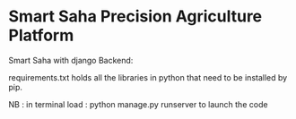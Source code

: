 # Smart Saha Precision Agriculture Platform
Smart Saha with django Backend:

requirements.txt holds all the libraries in python that need to be installed by pip.

NB : in terminal load : python manage.py runserver 
to launch the code
